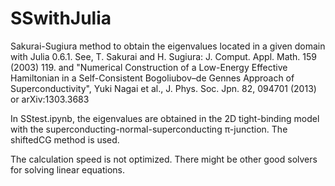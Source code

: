 # SSwithJulia
Sakurai-Sugiura method to obtain the eigenvalues located in a given domain with Julia 0.6.1. See, T. Sakurai and H. Sugiura: J. Comput. Appl. Math. 159 (2003) 119. and "Numerical Construction of a Low-Energy Effective Hamiltonian in a Self-Consistent Bogoliubov–de Gennes Approach of Superconductivity", Yuki Nagai et al., J. Phys. Soc. Jpn. 82, 094701 (2013) or arXiv:1303.3683 

In SStest.ipynb, the eigenvalues are obtained in the 2D tight-binding model with the superconducting-normal-superconducting π-junction. The shiftedCG method is used.

The calculation speed is not optimized. There might be other good solvers for solving linear equations. 
